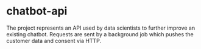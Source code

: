 # chatbot-api
The project represents an API used by data scientists to further improve an existing chatbot. Requests are sent by a background job which pushes the customer data and consent via HTTP.
